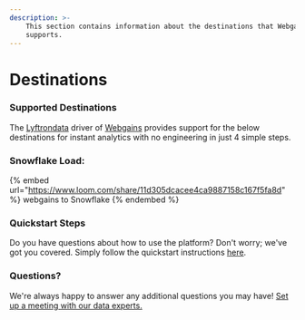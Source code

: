 ```yaml
---
description: >-
    This section contains information about the destinations that Webgains
    supports.
---
```


# Destinations

### Supported Destinations

The [Lyftrondata](https://www.lyftrondata.com/) driver of [Webgains](https://www.lyftrondata.com/integration/webgains/) provides support for the below destinations for instant analytics with no engineering in just 4 simple steps.

### Snowflake Load:

{% embed url="https://www.loom.com/share/11d305dcacee4ca9887158c167f5fa8d" %}
webgains to Snowflake
{% endembed %}

### Quickstart Steps

Do you have questions about how to use the platform? Don't worry; we've got you covered. Simply follow the quickstart instructions [here](../../../quickstart-steps.md).

### Questions? <a href="#questions" id="questions"></a>

We're always happy to answer any additional questions you may have! [Set up a meeting with our data experts.](https://www.lyftrondata.com/book-a-meeting/)
